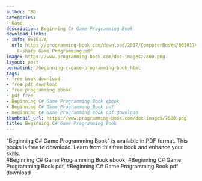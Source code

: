 ```yaml
---
author: TBD
categories:
- Game
description: Beginning C# Game Programming Book
download_links:
- info: 061017A
  url: https://programming-book.com/download/2017/ComputerBooks/061017A/Beginning
    C-sharp Game Programming.pdf
image: https://www.programming-book.com/doc-images/7800.png
layout: post
permalink: /beginning-c-game-programming-book.html
tags:
- free book download
- free pdf download
- free programming ebook
- pdf free
- Beginning C# Game Programming Book ebook
- Beginning C# Game Programming Book pdf
- Beginning C# Game Programming Book pdf download
thumbnail_url: https://www.programming-book.com/doc-images/7800.png
title: Beginning C# Game Programming Book
---
```


 
<div class="item-desc text-justify">
  "Beginning C# Game Programming Book" is available in PDF format. This books is free to download. Learn from this free book and enhance your skills.
  <br>
  #Beginning C# Game Programming Book ebook, #Beginning C# Game Programming Book pdf, #Beginning C# Game Programming Book pdf download
</div>